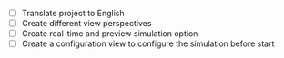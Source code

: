 - [ ] Translate project to English
- [ ] Create different view perspectives
- [ ] Create real-time and preview simulation option
- [ ] Create a configuration view to configure the simulation before start